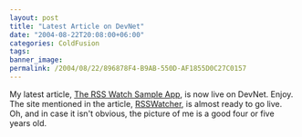 ```yaml
---
layout: post
title: "Latest Article on DevNet"
date: "2004-08-22T20:08:00+06:00"
categories: ColdFusion 
tags: 
banner_image: 
permalink: /2004/08/22/896878F4-B9AB-550D-AF1855D0C27C0157
---
```


My latest article, <a href="http://www.macromedia.com/devnet/mx/coldfusion/articles/rsswatch.html">The RSS Watch Sample App</a>, is now live on DevNet. Enjoy. The site mentioned in the article, <a href="http://www.rsswatcher.com">RSSWatcher</a>, is almost ready to go live. Oh, and in case it isn't obvious, the picture of me is a good four or five years old.